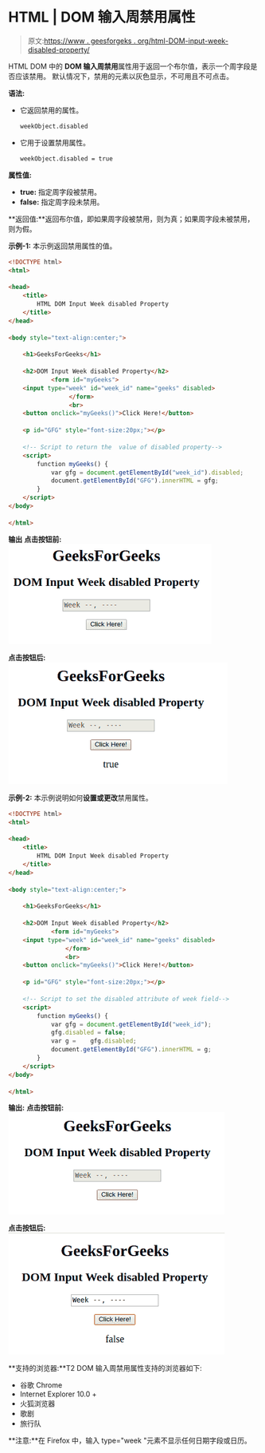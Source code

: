 # HTML | DOM 输入周禁用属性

> 原文:[https://www . geesforgeks . org/html-DOM-input-week-disabled-property/](https://www.geeksforgeeks.org/html-dom-input-week-disabled-property/)

HTML DOM 中的 **DOM 输入周禁用**属性用于返回一个布尔值，表示一个周字段是否应该禁用。
默认情况下，禁用的元素以灰色显示，不可用且不可点击。

**语法:**

*   它返回禁用的属性。

    ```html
    weekObject.disabled
    ```

*   它用于设置禁用属性。

    ```html
    weekObject.disabled = true
    ```

**属性值:**

*   **true:** 指定周字段被禁用。
*   **false:** 指定周字段未禁用。

**返回值:**返回布尔值，即如果周字段被禁用，则为真；如果周字段未被禁用，则为假。

**示例-1:** 本示例返回禁用属性的值。

```html
<!DOCTYPE html> 
<html> 

<head> 
    <title> 
        HTML DOM Input Week disabled Property
    </title> 
</head> 

<body style="text-align:center;"> 

    <h1>GeeksForGeeks</h1> 

    <h2>DOM Input Week disabled Property</h2> 
            <form id="myGeeks">
    <input type="week" id="week_id" name="geeks" disabled> 
                 </form>
                 <br>
    <button onclick="myGeeks()">Click Here!</button> 

    <p id="GFG" style="font-size:20px;"></p> 

    <!-- Script to return the  value of disabled property-->
    <script> 
        function myGeeks() { 
            var gfg = document.getElementById("week_id").disabled;
            document.getElementById("GFG").innerHTML = gfg;
        } 
    </script> 
</body> 

</html>                     
```

**输出**
**点击按钮前:**
![](img/069b86414b3088c5c52d225d7b373303.png)

**点击按钮后:**
![](img/a09547d3fe0529387efe778b9d11f54f.png)

**示例-2:** 本示例说明如何**设置或更改**禁用属性。

```html
<!DOCTYPE html> 
<html> 

<head> 
    <title> 
        HTML DOM Input Week disabled Property
    </title> 
</head> 

<body style="text-align:center;"> 

    <h1>GeeksForGeeks</h1> 

    <h2>DOM Input Week disabled Property</h2> 
            <form id="myGeeks">
    <input type="week" id="week_id" name="geeks" disabled> 
                </form>
                <br>
    <button onclick="myGeeks()">Click Here!</button> 

    <p id="GFG" style="font-size:20px;"></p> 

    <!-- Script to set the disabled attribute of week field-->
    <script> 
        function myGeeks() { 
            var gfg = document.getElementById("week_id");
            gfg.disabled = false;
            var g =    gfg.disabled;        
            document.getElementById("GFG").innerHTML = g;
        } 
    </script> 
</body> 

</html>                    
```

**输出:**
**点击按钮前:**
![](img/1b5486a30320c91566e3824d53bf669f.png)

**点击按钮后:**
![](img/3da21243b58973f291a22ab222db7591.png)

**支持的浏览器:**T2 DOM 输入周禁用属性支持的浏览器如下:

*   谷歌 Chrome
*   Internet Explorer 10.0 +
*   火狐浏览器
*   歌剧
*   旅行队

**注意:**在 Firefox 中，输入 type="week "元素不显示任何日期字段或日历。